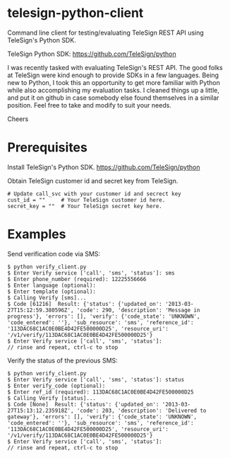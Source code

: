 telesign-python-client
======================

Command line client for testing/evaluating TeleSign REST API using TeleSign's Python SDK.

TeleSign Python SDK: https://github.com/TeleSign/python

I was recently tasked with evaluating TeleSign's REST API.
The good folks at TeleSign were kind enough to provide SDKs in a few languages.
Being new to Python, I took this an opportunity to get more familiar with Python
while also accomplishing my evaluation tasks.  I cleaned things up a little, and
put it on github in case somebody else found themselves in a similar position.
Feel free to take and modify to suit your needs.

Cheers

Prerequisites
======================
Install TeleSign's Python SDK.
https://github.com/TeleSign/python

Obtain TeleSign customer id and secret key from TeleSign.

    # Update call_svc with your customer id and secrect key
    cust_id = ""     # Your TeleSign customer id here.
    secret_key = ""  # Your TeleSign secret key here.

Examples
======================
Send verification code via SMS:

    $ python verify_client.py
    $ Enter Verify service ['call', 'sms', 'status']: sms
    $ Enter phone_number (required): 12225556666
    $ Enter language (optional):
    $ Enter template (optional):
    $ Calling Verify [sms]...
    $ Code [61216]  Result: {'status': {'updated_on': '2013-03-27T15:12:59.380596Z', 'code': 290, 'description': 'Message in progress'}, 'errors': [], 'verify': {'code_state': 'UNKNOWN', 'code_entered': ''}, 'sub_resource': 'sms', 'reference_id': '113DAC68C1AC0E0BE4D42FE500000D25', 'resource_uri': '/v1/verify/113DAC68C1AC0E0BE4D42FE500000D25'}
    $ Enter Verify service ['call', 'sms', 'status']:
    // rinse and repeat, ctrl-c to stop

Verify the status of the previous SMS:

    $ python verify_client.py
    $ Enter Verify service ['call', 'sms', 'status']: status
    $ Enter verify_code (optional):
    $ Enter ref_id (required): 113DAC68C1AC0E0BE4D42FE500000D25
    $ Calling Verify [status]...
    $ Code [None]  Result: {'status': {'updated_on': '2013-03-27T15:13:12.235918Z', 'code': 203, 'description': 'Delivered to gateway'}, 'errors': [], 'verify': {'code_state': 'UNKNOWN', 'code_entered': ''}, 'sub_resource': 'sms', 'reference_id': '113DAC68C1AC0E0BE4D42FE500000D25', 'resource_uri': '/v1/verify/113DAC68C1AC0E0BE4D42FE500000D25'}
    $ Enter Verify service ['call', 'sms', 'status']:
    // rinse and repeat, ctrl-c to stop

